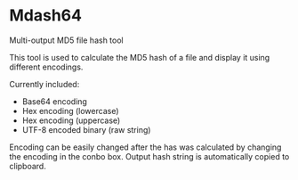 Mdash64
=======

Multi-output MD5 file hash tool

This tool is used to calculate the MD5 hash of a file and display it using different encodings.

Currently included:
- Base64 encoding
- Hex encoding (lowercase)
- Hex encoding (uppercase)
- UTF-8 encoded binary (raw string)

Encoding can be easily changed after the has was calculated by changing the encoding in the conbo box.
Output hash string is automatically copied to clipboard.
